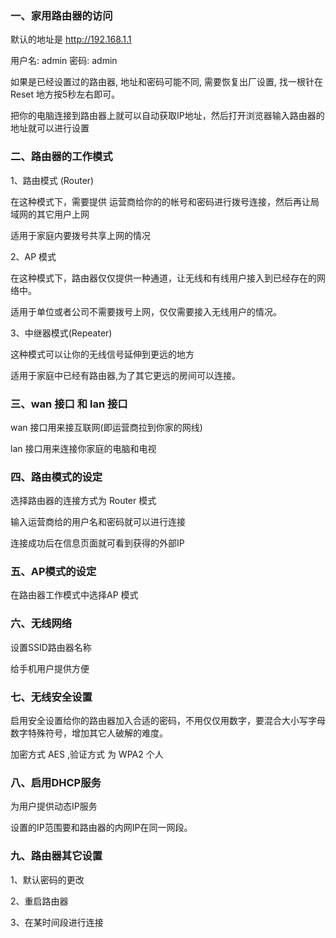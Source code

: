 ### 一、家用路由器的访问

默认的地址是 http://192.168.1.1

用户名: admin  密码: admin

  如果是已经设置过的路由器, 地址和密码可能不同, 需要恢复出厂设置,
  找一根针在Reset 地方按5秒左右即可。

把你的电脑连接到路由器上就可以自动获取IP地址，然后打开浏览器输入路由器的地址就可以进行设置


### 二、路由器的工作模式

1、路由模式 (Router)

  在这种模式下，需要提供 运营商给你的的帐号和密码进行拨号连接，然后再让局域网的其它用户上网

  适用于家庭内要拨号共享上网的情况

2、AP 模式

  在这种模式下，路由器仅仅提供一种通道，让无线和有线用户接入到已经存在的网络中。

  适用于单位或者公司不需要拨号上网，仅仅需要接入无线用户的情况。

3、中继器模式(Repeater)

  这种模式可以让你的无线信号延伸到更远的地方

  适用于家庭中已经有路由器,为了其它更远的房间可以连接。

### 三、wan 接口 和 lan 接口

  wan 接口用来接互联网(即运营商拉到你家的网线)

  lan 接口用来连接你家庭的电脑和电视

### 四、路由模式的设定

  选择路由器的连接方式为 Router 模式

  输入运营商给的用户名和密码就可以进行连接

  连接成功后在信息页面就可看到获得的外部IP

### 五、AP模式的设定

  在路由器工作模式中选择AP 模式

### 六、无线网络

  设置SSID路由器名称

  给手机用户提供方便

### 七、无线安全设置

  启用安全设置给你的路由器加入合适的密码，不用仅仅用数字，要混合大小写字母数字特殊符号，增加其它人破解的难度。

  加密方式 AES ,验证方式 为 WPA2 个人

### 八、启用DHCP服务

  为用户提供动态IP服务

  设置的IP范围要和路由器的内网IP在同一网段。

### 九、路由器其它设置

  1、默认密码的更改

  2、重启路由器

  3、在某时间段进行连接
